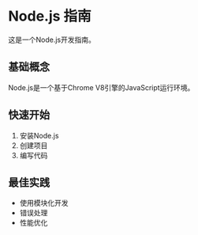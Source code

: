 # Node.js 指南

这是一个Node.js开发指南。

## 基础概念

Node.js是一个基于Chrome V8引擎的JavaScript运行环境。

## 快速开始

1. 安装Node.js
2. 创建项目
3. 编写代码

## 最佳实践

- 使用模块化开发
- 错误处理
- 性能优化
